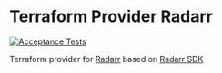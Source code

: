 # Terraform Provider Radarr
[![Acceptance Tests](https://github.com/devopsarr/terraform-provider-radarr/actions/workflows/test.yml/badge.svg)](https://github.com/devopsarr/terraform-provider-radarr/actions/workflows/test.yml)

Terraform provider for [Radarr](https://github.com/Radarr/Radarr) based on [Radarr SDK](github.com/devopsarr/radarr-go)